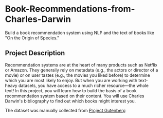 # Book-Recommendations-from-Charles-Darwin

Build a book recommendation system using NLP and the text of books like "On the Origin of Species."

## Project Description

Recommendation systems are at the heart of many products such as Netflix or Amazon. They generally rely on metadata (e.g., the actors or director of a movie) or on user tastes (e.g., the movies you liked before) to determine which you are most likely to enjoy. But when you are working with text-heavy datasets, you have access to a much richer resource—the whole text! In this project, you will learn how to build the basis of a book recommendation system based on their content. You will use Charles Darwin's bibliography to find out which books might interest you.

The dataset was manually collected from [Project Gutenberg](https://www.gutenberg.org/)
